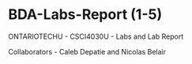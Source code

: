 # BDA-Labs-Report (1-5)
ONTARIOTECHU - CSCI4030U - Labs and Lab Report

Collaborators - Caleb Depatie and Nicolas Belair
